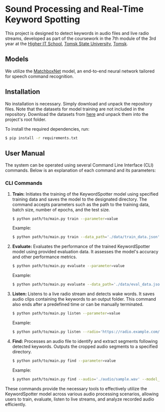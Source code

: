 # Sound Processing and Real-Time Keyword Spotting

This project is designed to detect keywords in audio files and live radio streams, developed as part of the coursework in the 7th module of the 3rd year at the [Higher IT School](https://hits.tsu.ru/), [Tomsk State University](https://www.tsu.ru/), [Tomsk](https://en.wikipedia.org/wiki/Tomsk).

## Models

We utilize the [MatchboxNet](https://arxiv.org/abs/2004.08531) model, an end-to-end neural network tailored for speech command recognition.

## Installation

No installation is necessary. Simply download and unpack the repository files. Note that the datasets for model training are not included in the repository. Download the datasets from [here](https://drive.google.com/file/d/1ONZ8JSa93GXT8f6FAft7q7430lcU3kWl/view?usp=sharing) and unpack them into the project's root folder.

To install the required dependencies, run:
```bash
$ pip install -r requirements.txt
```

## User Manual

The system can be operated using several Command Line Interface (CLI) commands. Below is an explanation of each command and its parameters:

### CLI Commands

1. **Train:**
   Initiates the training of the KeywordSpotter model using specified training data and saves the model to the designated directory. The command accepts parameters such as the path to the training data, batch size, number of epochs, and the test size.

   ```bash
   $ python path/to/main.py train --parameter=value
   ```

   Example:
   ```bash
   $ python path/to/main.py train --data_path='./data/train_data.json' --batch_size=16 --n_epochs=5 --test_size=0.5
   ```

2. **Evaluate:**
   Evaluates the performance of the trained KeywordSpotter model using provided evaluation data. It assesses the model's accuracy and other performance metrics.

   ```bash
   $ python path/to/main.py evaluate --parameter=value
   ```

   Example:
   ```bash
   $ python path/to/main.py evaluate --data_path='./data/eval_data.json' --batch_size=16
   ```

3. **Listen:**
   Listens to a live radio stream and detects wake words. It saves audio clips containing the keywords to an output folder. This command also ends after a predefined time or can be manually terminated.

   ```bash
   $ python path/to/main.py listen --parameter=value
   ```

   Example:
   ```bash
   $ python path/to/main.py listen --radio='https://radio.example.com/stream' --model_path='./models/keyword_spotter_model'
   ```

4. **Find:**
   Processes an audio file to identify and extract segments following detected keywords. Outputs the cropped audio segments to a specified directory.

   ```bash
   $ python path/to/main.py find --parameter=value
   ```

   Example:
   ```bash
   $ python path/to/main.py find --audio='./audio/sample.wav' --model_path='./models/keyword_spotter_model'
   ```

These commands provide the necessary tools to effectively utilize the KeywordSpotter model across various audio processing scenarios, allowing users to train, evaluate, listen to live streams, and analyze recorded audio efficiently.

